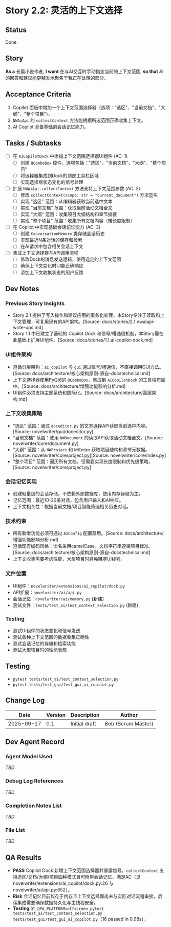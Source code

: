 # Story 2.2: 灵活的上下文选择

## Status
Done

## Story
**As a** 长篇小说作者,
**I want** 在与AI交互时手动指定当前的上下文范围,
**so that** AI的回答和建议能更精准地聚焦于我正在处理的部分。

## Acceptance Criteria
1. Copilot 面板中增加一个上下文范围选择器（选项："选区"、"当前文档"、"大纲"、"整个项目"）。
2. `NWAiApi` 的 `collectContext` 方法能根据所选范围正确收集上下文。
3. AI Copilot 具备基础的会话记忆能力。

## Tasks / Subtasks
- [ ] 在 `AICopilotDock` 中添加上下文范围选择器UI组件 (AC: 1)
  - [ ] 创建 `QComboBox` 控件，选项包括："选区"、"当前文档"、"大纲"、"整个项目"
  - [ ] 将选择器集成到Dock的顶部工具栏区域
  - [ ] 实现选择器状态变化的信号处理
- [ ] 扩展 `NWAiApi.collectContext` 方法支持上下文范围参数 (AC: 2)
  - [ ] 修改 `collectContext(scope: str = "current_document")` 方法签名
  - [ ] 实现 "选区" 范围：从编辑器获取当前选中文本
  - [ ] 实现 "当前文档" 范围：获取当前活动文档全文
  - [ ] 实现 "大纲" 范围：收集项目大纲结构和章节摘要
  - [ ] 实现 "整个项目" 范围：收集所有文档内容（带长度限制）
- [ ] 在 Copilot 中实现基础会话记忆能力 (AC: 3)
  - [ ] 创建 `ConversationMemory` 类存储会话历史
  - [ ] 实现最近N条对话的保存和检索
  - [ ] 在AI请求中包含相关会话上下文
- [ ] 集成上下文选择器与API调用流程
  - [ ] 修改Dock的消息发送逻辑，使用选定的上下文范围
  - [ ] 确保上下文变化时UI能正确响应
  - [ ] 添加上下文收集状态的用户反馈

## Dev Notes

### Previous Story Insights
- Story 2.1 提供了写入操作和建议应用的事务化处理，本Story专注于读取和上下文管理，可复用现有的API架构。[Source: docs/stories/2.1.nwaiapi-write-ops.md]
- Story 1.1 中已建立了基础的 Copilot Dock 和信号/槽通信机制，本Story需在此基础上扩展UI组件。[Source: docs/stories/1.1.ai-copilot-dock.md]

### UI组件架构
- 遵循分层架构：`ai_copilot` 与 `gui` 通过信号/槽通信，不直接调用GUI方法。[Source: docs/architecture/核心架构原则-源自-docstechnical.md]
- 上下文选择器使用PyQt6的 `QComboBox`，集成到 `AICopilotDock` 的工具栏布局中。[Source: docs/architecture/增强功能影响分析.md]
- UI组件必须支持主题系统和国际化。[Source: docs/architecture/高层架构.md]

### 上下文收集策略
- "选区" 范围：通过 `doceditor.py` 的文本选择API获取当前选中内容。[Source: novelwriter/gui/doceditor.py]
- "当前文档" 范围：使用 `NWDocument` 的读取API获取活动文档全文。[Source: novelwriter/core/document.py]
- "大纲" 范围：从 `NWProject` 和 `NWIndex` 获取项目结构和章节元数据。[Source: novelwriter/core/project.py][Source: novelwriter/core/index.py]
- "整个项目" 范围：遍历所有文档，但需要实现长度限制和优先级策略。[Source: novelwriter/core/project.py]

### 会话记忆实现
- 创建轻量级的会话存储，不依赖外部数据库，使用内存存储为主。
- 记忆范围：最近10-20条对话，包含用户输入和AI响应。
- 上下文相关性：根据当前文档/项目智能筛选相关历史对话。

### 技术约束
- 所有新增功能必须可通过 `AIConfig` 配置禁用。[Source: docs/architecture/增强功能影响分析.md]
- 遵循现有编码风格：命名采用camelCase，文档字符串遵循项目标准。[Source: docs/architecture/核心架构原则-源自-docstechnical.md]
- 上下文收集需要考虑性能，大型项目时避免阻塞UI线程。

### 文件位置
- UI组件：`novelwriter/extensions/ai_copilot/dock.py`
- API扩展：`novelwriter/ai/api.py`  
- 会话记忆：`novelwriter/ai/memory.py` (新建)
- 测试文件：`tests/test_ai/test_context_selection.py` (新建)

### Testing
- 测试UI组件的状态变化和信号发送
- 测试各种上下文范围的数据收集正确性
- 测试会话记忆的存储和检索功能
- 测试大型项目时的性能表现

## Testing
- `pytest tests/test_ai/test_context_selection.py`
- `pytest tests/test_gui/test_gui_ai_copilot.py`

## Change Log
| Date | Version | Description | Author |
| --- | --- | --- | --- |
| 2025-09-17 | 0.1 | Initial draft | Bob (Scrum Master) |

## Dev Agent Record
### Agent Model Used
_TBD_

### Debug Log References
_TBD_

### Completion Notes List
_TBD_

### File List
_TBD_

## QA Results
- **PASS** Copilot Dock 新增上下文范围选择器并暴露信号，`collectContext` 支持选区/文档/大纲/项目四种模式且可附带会话记忆，满足AC（见 novelwriter/extensions/ai_copilot/dock.py:26 与 novelwriter/ai/api.py:652）。
- **Risk** 会话记忆目前仅存于内存且上下文选择器尚未与实际对话流程串接，后续集成需要确保数据持久化与主线程安全。
- **Testing** `QT_QPA_PLATFORM=offscreen pytest tests/test_ai/test_context_selection.py tests/test_gui/test_gui_ai_copilot.py`（16 passed in 0.98s）。